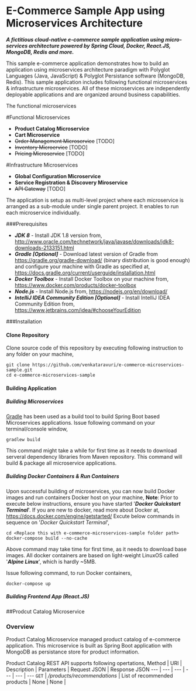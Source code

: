 # E-Commerce Sample App using Microservices Architecture
**_A fictitious cloud-native e-commerce sample application using micro-services architecture powered by Spring Cloud, Docker, React.JS, MongoDB, Redis and more._**

This sample e-commerce application demonstrates how to build an application using microservices architecture paradigm with Polyglot Languages (Java, JavaScript) & Polyglot Persistance software (MongoDB, Redis). This sample application includes following functional microservices & infrastructure microservices. All of these microservices are independently deployable applications and are organized around business capabilities.

The functional microservices 

#Functional Microservices
* **Product Catalog Microservice**
* **Cart Microservice**
* ~~Order Management Microservice~~ [TODO]
* ~~Inventory Microervice~~ [TODO]
* ~~Pricing Microservice~~ [TODO]

#Infrastructure Microservices
* **Global Configuration Microservice**
* **Service Registration & Discovery Miroservice**
* ~~API Gateway~~ [TODO]

The application is setup as multi-level project where each microservice is arranged as a sub-module under single parent project. It enables to run each microservice individually.

###Prerequisites
* **_JDK 8_** - Install JDK 1.8 version from, http://www.oracle.com/technetwork/java/javase/downloads/jdk8-downloads-2133151.html
* **_Gradle [Optional]_** - Download latest version of Gradle from https://gradle.org/gradle-download/ (binary distribution is good enough) and configure your machine with Gradle as specified at, https://docs.gradle.org/current/userguide/installation.html
* **_Docker Toolbox_** - Install Docker Toolbox on your machine from, https://www.docker.com/products/docker-toolbox
* **_Node.js_** - Install Node.js from, https://nodejs.org/en/download/
* **_IntelliJ IDEA Community Edition [Optional]_** - Install IntelliJ IDEA Community Edition from, https://www.jetbrains.com/idea/#chooseYourEdition

###Installation
#### Clone Repository
Clone source code of this repository by executing following instruction to any folder on your machine,
```
git clone https://github.com/venkataravuri/e-commerce-microservices-sample.git
cd e-commerce-microservices-sample
```
#### Building Application
##### Building Microservices
[Gradle](https://gradle.org/getting-started-gradle/) has been used as a build tool to build Spring Boot based Microservices applications. Issue following command on your terminal/console window,
```
gradlew build
```
This command might take a while for first time as it needs to download serveral dependency libraries from Maven repository. This command will build & package all microservice applications.
##### Building Docker Containers & Run Containers
Upon successful building of microservices, you can now build Docker images and run containers Docker host on your machine,
**Note**: Prior to execute below instructions, ensure you have started '**_Docker Quickstart Terminal_**'. If you are new to docker, read more about Docker at, https://docs.docker.com/engine/getstarted/
Excute below commands in sequence on '_Docker Quickstart Terminal_',
```
cd <Replace this with e-commerce-microservices-sample folder path>
docker-compose build --no-cache
```
Above command may take time for first time, as it needs to download base images. All docker containers are based on light-weight LinuxOS called '**_Alpine Linux_**', which is hardly ~5MB. 

Issue following command, to run Docker containers,
```
docker-compose up
```

##### Building Frontend App (React.JS)

##Prodcut Catalog Microservice

### Overview
Product Catalog Microservice managed product catalog of e-commerce application. This microservice is built as Spring Boot application with MongoDB as persistance store for product information.

Product Catalog REST API supports following opertations,
Method | URI | Description | Parameters | Request JSON | Response JSON
--- | --- | --- | --- | --- | ---
`GET` | */products/recommendations* | List of recommended products | None | None |

